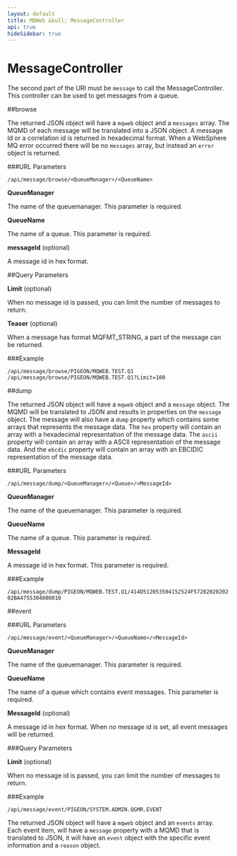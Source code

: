 ```yaml
---
layout: default
title: MQWeb &bull; MessageController
api: true
hideSidebar: true
---
```

MessageController
=================

The second part of the URI must be `message` to call the MessageController.
This controller can be used to get messages from a queue.

##browse

The returned JSON object will have a `mqweb` object and a `messages` array.
The MQMD of each message will be translated into a JSON object. A message Id
or a correlation id is returned in hexadecimal format. When a WebSphere MQ 
error occurred there will be no `messages` array, but instead an `error` object 
is returned.

###URL Parameters

`/api/message/browse/<QueueManager>/<QueueName>`  

**QueueManager**
 
The name of the queuemanager. This parameter is required.

**QueueName**

The name of a queue. This parameter is required.

**messageId** (optional)
  
A message id in hex format.

##Query Parameters

**Limit** (optional)

When no message id is passed, you can limit the number of messages to return.

**Teaser** (optional)

When a message has format MQFMT_STRING, a part of the message can be returned.

###Example

`/api/message/browse/PIGEON/MQWEB.TEST.Q1`  
`/api/message/browse/PIGEON/MQWEB.TEST.Q1?Limit=100`

##dump

The returned JSON object will have a `mqweb` object and a `message` object.
The MQMD will be translated to JSON and results in properties on the `message`
object. The message will also have a `dump` property which contains some arrays
that represents the message data. The `hex` property will contain an array with 
a hexadecimal representation of the message data. The `ascii` property will 
contain an array with a ASCII representation of the message data. And the 
`ebcdic` property will contain an array with an EBCIDIC representation of the 
message data. 

###URL Parameters

`/api/message/dump/<QueueManager>/<Queue>/<MessageId>`  

**QueueManager**
 
The name of the queuemanager. This parameter is required.

**QueueName**

The name of a queue. This parameter is required.
    
**MessageId**
  
A message id in hex format. This parameter is required.

###Example

`/api/message/dump/PIGEON/MQWEB.TEST.Q1/414D512053504152524F5720202020202BA4755304000010`  

##event

###URL Parameters

`/api/message/event/<QueueManager>/<QueueName>/<MessageId>`  

**QueueManager**
 
The name of the queuemanager. This parameter is required.

**QueueName**

The name of a queue which contains event messages. This parameter is required.
    
**MessageId** (optional)
  
A message id in hex format. When no message id is set, all event messages will be returned.

###Query Parameters

**Limit** (optional)

When no message id is passed, you can limit the number of messages to return.

###Example

`/api/message/event/PIGEON/SYSTEM.ADMIN.QGMR.EVENT`  

<div style="clear:both;"> </div>

The returned JSON object will have a `mqweb` object and an `events` array. Each
event item, will have a `message` property with a MQMD that is translated to
JSON, it will have an `event` object with the specific event information and a
`reason` object.


